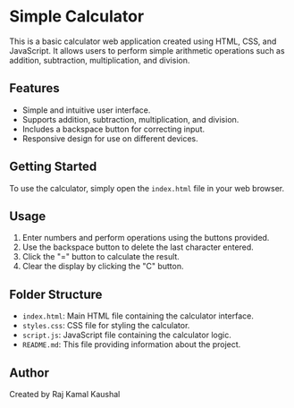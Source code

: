 # Simple Calculator

This is a basic calculator web application created using HTML, CSS, and JavaScript. It allows users to perform simple arithmetic operations such as addition, subtraction, multiplication, and division.

## Features

- Simple and intuitive user interface.
- Supports addition, subtraction, multiplication, and division.
- Includes a backspace button for correcting input.
- Responsive design for use on different devices.

## Getting Started

To use the calculator, simply open the `index.html` file in your web browser.

## Usage

1. Enter numbers and perform operations using the buttons provided.
2. Use the backspace button to delete the last character entered.
3. Click the "=" button to calculate the result.
4. Clear the display by clicking the "C" button.

## Folder Structure

- `index.html`: Main HTML file containing the calculator interface.
- `styles.css`: CSS file for styling the calculator.
- `script.js`: JavaScript file containing the calculator logic.
- `README.md`: This file providing information about the project.

## Author

Created by Raj Kamal Kaushal



